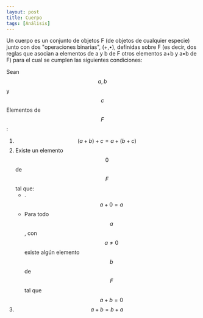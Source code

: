 ```yaml
---
layout: post
title: Cuerpo
tags: [Análisis]
---
```

<style TYPE="text/css">
code.has-jax {font: inherit; font-size: 100%; background: inherit; border: inherit;}
</style>
<script type="text/x-mathjax-config">
MathJax.Hub.Config({
    tex2jax: {
        inlineMath: [['$','$'], ['\\(','\\)']],
        skipTags: ['script', 'noscript', 'style', 'textarea', 'pre'] // removed 'code' entry
    }
});
MathJax.Hub.Queue(function() {
    var all = MathJax.Hub.getAllJax(), i;
    for(i = 0; i < all.length; i += 1) {
        all[i].SourceElement().parentNode.className += ' has-jax';
    }
});
</script>
<script type="text/javascript" src="https://cdnjs.cloudflare.com/ajax/libs/mathjax/2.7.4/MathJax.js?config=TeX-AMS_HTML-full"></script>


Un cuerpo es un conjunto de objetos F (de objetos de cualquier especie) junto con dos "operaciones binarias", (+,•), definidas sobre F (es decir, dos reglas que asocian a elementos de a y b de F otros elementos a+b y a•b de F) para el cual se cumplen las siguientes condiciones:

Sean $$a,b$$ y $$c$$ Elementos de $$F$$:

1. $$(a+b)+c=a+(b+c)$$
2. Existe un elemento $$0$$ de $$F$$ tal que:
    * .$$a+0=a$$
    * Para todo $$a$$, con $$a\neq 0$$ existe algún elemento $$b$$ de $$F$$ tal que $$a+b=0$$
3. $$a+b=b+a$$   
